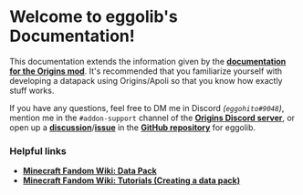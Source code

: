#   Welcome to eggolib's Documentation!

This documentation extends the information given by the **[documentation for the Origins mod]**. It's recommended that you familiarize yourself with developing a datapack using Origins/Apoli so that you know how exactly stuff works.

If you have any questions, feel free to DM me in Discord *(`eggohito#9048`)*, mention me in the `#addon-support` channel of the **[Origins Discord server]**, or open up a **[discussion]**/**[issue]** in the **[GitHub repository]** for eggolib.


### Helpful links

* [**Minecraft Fandom Wiki: Data Pack**](https://minecraft.gamepedia.com/Data_Pack)
* [**Minecraft Fandom Wiki: Tutorials (Creating a data pack)**](https://minecraft.gamepedia.com/Tutorials/Creating_a_data_pack)



[documentation for the Origins mod]: https://origins.readthedocs.io/en/1.4.1
[Origins Discord server]: https://discord.com/invite/4mTMHu3
[discussion]: https://github.com/eggohito/eggolib/discussions/new
[issue]: https://github.com/eggohito/eggolib/issues/new
[GitHub repository]: https://github.com/eggohito/eggolib
